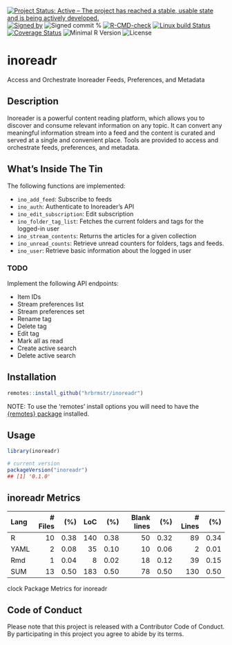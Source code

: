 
[![Project Status: Active – The project has reached a stable, usable
state and is being actively
developed.](https://www.repostatus.org/badges/latest/active.svg)](https://www.repostatus.org/#active)
[![Signed
by](https://img.shields.io/badge/Keybase-Verified-brightgreen.svg)](https://keybase.io/hrbrmstr)
![Signed commit
%](https://img.shields.io/badge/Signed_Commits-100%25-lightgrey.svg)
[![R-CMD-check](https://github.com/hrbrmstr/inoreadr/workflows/R-CMD-check/badge.svg)](https://github.com/hrbrmstr/inoreadr/actions?query=workflow%3AR-CMD-check)
[![Linux build
Status](https://travis-ci.org/hrbrmstr/inoreadr.svg?branch=master)](https://travis-ci.org/hrbrmstr/inoreadr)
[![Coverage
Status](https://codecov.io/gh/hrbrmstr/inoreadr/branch/master/graph/badge.svg)](https://codecov.io/gh/hrbrmstr/inoreadr)
![Minimal R
Version](https://img.shields.io/badge/R%3E%3D-3.6.0-blue.svg)
![License](https://img.shields.io/badge/License-MIT-blue.svg)

# inoreadr

Access and Orchestrate Inoreader Feeds, Preferences, and Metadata

## Description

Inoreader is a powerful content reading platform, which allows you to
discover and consume relevant information on any topic. It can convert
any meaningful information stream into a feed and the content is curated
and served at a single and convenient place. Tools are provided to
access and orchestrate feeds, preferences, and metadata.

## What’s Inside The Tin

The following functions are implemented:

-   `ino_add_feed`: Subscribe to feeds
-   `ino_auth`: Authenticate to Inoreader’s API
-   `ino_edit_subscription`: Edit subscription
-   `ino_folder_tag_list`: Fetches the current folders and tags for the
    logged-in user
-   `ino_stream_contents`: Returns the articles for a given collection
-   `ino_unread_counts`: Retrieve unread counters for folders, tags and
    feeds.
-   `ino_user`: Retrieve basic information about the logged in user

### TODO

Implement the following API endpoints:

-   Item IDs
-   Stream preferences list
-   Stream preferences set
-   Rename tag
-   Delete tag
-   Edit tag
-   Mark all as read
-   Create active search
-   Delete active search

## Installation

``` r
remotes::install_github("hrbrmstr/inoreadr")
```

NOTE: To use the ‘remotes’ install options you will need to have the
[{remotes} package](https://github.com/r-lib/remotes) installed.

## Usage

``` r
library(inoreadr)

# current version
packageVersion("inoreadr")
## [1] '0.1.0'
```

## inoreadr Metrics

| Lang | # Files |  (%) | LoC |  (%) | Blank lines |  (%) | # Lines |  (%) |
|:-----|--------:|-----:|----:|-----:|------------:|-----:|--------:|-----:|
| R    |      10 | 0.38 | 140 | 0.38 |          50 | 0.32 |      89 | 0.34 |
| YAML |       2 | 0.08 |  35 | 0.10 |          10 | 0.06 |       2 | 0.01 |
| Rmd  |       1 | 0.04 |   8 | 0.02 |          18 | 0.12 |      39 | 0.15 |
| SUM  |      13 | 0.50 | 183 | 0.50 |          78 | 0.50 |     130 | 0.50 |

clock Package Metrics for inoreadr

## Code of Conduct

Please note that this project is released with a Contributor Code of
Conduct. By participating in this project you agree to abide by its
terms.
